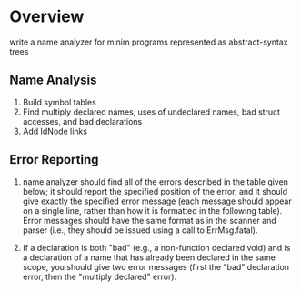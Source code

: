 # Overview
write a name analyzer for minim programs represented as abstract-syntax trees

## Name Analysis
1. Build symbol tables
2. Find multiply declared names, uses of undeclared names, bad struct accesses, and bad declarations
3. Add IdNode links

## Error Reporting
1. name analyzer should find all of the errors described in the table given below; it should report the specified position of the error, and it should give exactly the specified error message (each message should appear on a single line, rather than how it is formatted in the following table). Error messages should have the same format as in the scanner and parser (i.e., they should be issued using a call to ErrMsg.fatal).

2. If a declaration is both "bad" (e.g., a non-function declared void) and is a declaration of a name that has already been declared in the same scope, you should give two error messages (first the "bad" declaration error, then the "multiply declared" error).
